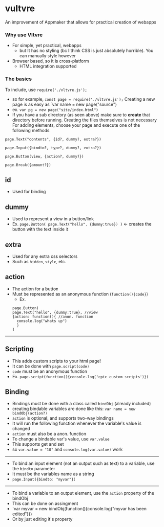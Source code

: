 # vultvre
 An improvement of Appmaker that allows for practical creation of webapps

### Why use Vltvre
- For simple, yet practical, webapps
  - but It has no styling (bc I think CSS is just absolutely horrible). You can manually style however
- Browser based, so it is cross-platform
  - HTML integration supported

### The basics

To include, use `require('./vltvre.js');`
- so for example, `const page = require('./vltvre.js');`
Creating a new page is as easy as `var name = new page("source")
- ex. `var pg = new page("site/index.html")`
- If you have a sub directory (as seen above) make sure to **create** that directory before running. Creating the files themselves is not necessary
For adding elements, choose your page and execute one of the following methods
```
page.Text("contents", {id?, dummy?, extra?})

page.Input({bindto?, type?, dummy?, extra?})

page.Button(view, {action?, dummy?})

page.Break({amount?})
```
## id
- Used for binding
## dummy
- Used to represent a view in a button/link
- Ex. `page.Button( page.Text("hello", {dummy:true}) )` <- creates the button with the text inside it
## extra
- Used for any extra css selectors 
- Such as `hidden`, `style`, etc.
## action
- The action for a button
- Must be represented as an anonymous function (`function(){code}`)
  - Ex. 
  ```
  page.Button(
  page.Text("hello", {dummy:true}, //view
  {action: function(){ //anon. function
    console.log("whats up")
    }
  ) 
  ```
---
## Scripting
- This adds custom scripts to your html page!
- It can be done with `page.script(code)`
 - `code` must be an anonymous function
 - Ex. `page.script(function(){console.log('epic custom scripts')})`
## Binding
- Bindings must be done with a class called `bindObj` (already included)
- creating bindable variables are done like this: `var name = new bindObj(action?)`
 - `action` is optional, and supports two-way bindings
  - It will run the following function whenever the variable's value is changed
 - `action` must also be a anon. function
 - To change a bindable var's value, use `var.value`
  - This supports get and set
   - so `var.value = "10"` and `console.log(var.value)` work
---
- To bind an input element (not an output such as text) to a variable, use the `bindto` parameter
- It must be the variables name as a string 
 - `page.Input({bindto: "myvar"})`
---
- To bind a variable to an output element, use the `action` property of the bindObj
- This can be done on assingment
 - `var myvar = new bindObj(function(){console.log("myvar has been edited")})
 - Or by just editing it's property
